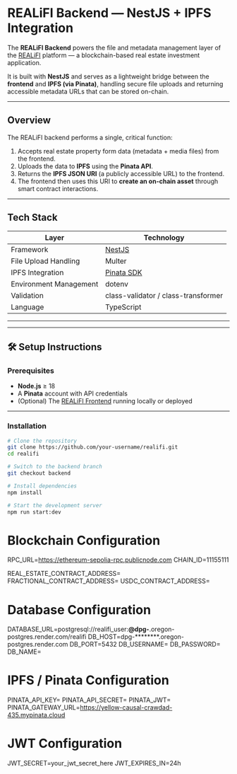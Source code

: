 #  REALiFI Backend — NestJS + IPFS Integration

The **REALiFI Backend** powers the file and metadata management layer of the [REALiFI](https://github.com/your-username/realifi-frontend) platform — a blockchain-based real estate investment application.

It is built with **NestJS** and serves as a lightweight bridge between the **frontend** and **IPFS (via Pinata)**, handling secure file uploads and returning accessible metadata URLs that can be stored on-chain.

---

## Overview

The REALiFI backend performs a single, critical function:

1. Accepts real estate property form data (metadata + media files) from the frontend.  
2. Uploads the data to **IPFS** using the **Pinata API**.  
3. Returns the **IPFS JSON URI** (a publicly accessible URL) to the frontend.  
4. The frontend then uses this URI to **create an on-chain asset** through smart contract interactions.

---

##  Tech Stack

| Layer | Technology |
|--------|-------------|
| Framework | [NestJS](https://nestjs.com) |
| File Upload Handling | Multer |
| IPFS Integration | [Pinata SDK](https://www.pinata.cloud/) |
| Environment Management | dotenv |
| Validation | class-validator / class-transformer |
| Language | TypeScript |

---


---

## 🛠️ Setup Instructions

### Prerequisites

- **Node.js** ≥ 18  
- A **Pinata** account with API credentials  
- (Optional) The [REALiFI Frontend](https://github.com/your-username/realifi-frontend) running locally or deployed

---

### Installation

```bash
# Clone the repository
git clone https://github.com/your-username/realifi.git
cd realifi

# Switch to the backend branch
git checkout backend

# Install dependencies
npm install

# Start the development server
npm run start:dev
```

#  Blockchain Configuration
RPC_URL=https://ethereum-sepolia-rpc.publicnode.com
CHAIN_ID=11155111

REAL_ESTATE_CONTRACT_ADDRESS=
FRACTIONAL_CONTRACT_ADDRESS=
USDC_CONTRACT_ADDRESS=

#  Database Configuration
DATABASE_URL=postgresql://realifi_user:********@dpg-********.oregon-postgres.render.com/realifi
DB_HOST=dpg-********.oregon-postgres.render.com
DB_PORT=5432
DB_USERNAME=
DB_PASSWORD=
DB_NAME=

#  IPFS / Pinata Configuration
PINATA_API_KEY=
PINATA_API_SECRET=
PINATA_JWT=
PINATA_GATEWAY_URL=https://yellow-causal-crawdad-435.mypinata.cloud

#  JWT Configuration
JWT_SECRET=your_jwt_secret_here
JWT_EXPIRES_IN=24h
